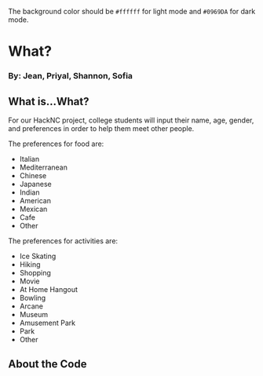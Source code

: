 The background color should be `#ffffff` for light mode and `#0969DA` for dark mode.


# What? 

### By: Jean, Priyal, Shannon, Sofia 

## What is...What?
For our HackNC project, college students will input their name, age, gender, and preferences in order to help them meet other people. 

The preferences for food are:
- Italian 
- Mediterranean 
- Chinese
- Japanese
- Indian 
- American
- Mexican
- Cafe  
- Other

The preferences for activities are: 
- Ice Skating
- Hiking
- Shopping 
- Movie
- At Home Hangout 
- Bowling 
- Arcane
- Museum 
- Amusement Park 
- Park 
- Other

## About the Code




